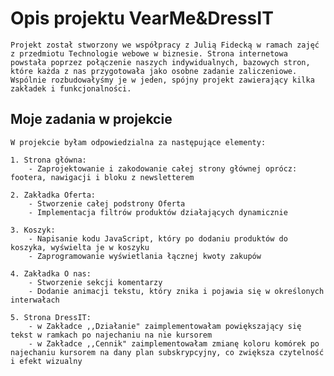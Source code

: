 # Opis projektu VearMe&DressIT 
    Projekt został stworzony we współpracy z Julią Fidecką w ramach zajęć z przedmiotu Technologie webowe w biznesie. Strona internetowa powstała poprzez połączenie naszych indywidualnych, bazowych stron, które każda z nas przygotowała jako osobne zadanie zaliczeniowe. Wspólnie rozbudowałyśmy je w jeden, spójny projekt zawierający kilka zakładek i funkcjonalności.

## Moje zadania w projekcie 
    W projekcie byłam odpowiedzialna za następujące elementy:
    
    1. Strona główna:
        - Zaprojektowanie i zakodowanie całej strony głównej oprócz: footera, nawigacji i bloku z newsletterem

    2. Zakładka Oferta:
        - Stworzenie całej podstrony Oferta
        - Implementacja filtrów produktów działających dynamicznie

    3. Koszyk:
        - Napisanie kodu JavaScript, który po dodaniu produktów do koszyka, wyświelta je w koszyku
        - Zaprogramowanie wyświetlania łącznej kwoty zakupów

    4. Zakładka O nas:
        - Stworzenie sekcji komentarzy
        - Dodanie animacji tekstu, który znika i pojawia się w określonych interwałach

    5. Strona DressIT:
        - w Zakładce ,,Działanie" zaimplementowałam powiększający się tekst w ramkach po najechaniu na nie kursorem
        - w Zakładce ,,Cennik" zaimplementowałam zmianę koloru komórek po najechaniu kursorem na dany plan subskrypcyjny, co zwiększa czytelność i efekt wizualny

